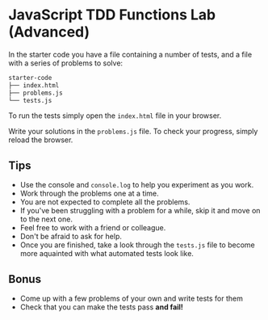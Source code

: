 # JavaScript TDD Functions Lab (Advanced)

In the starter code you have a file containing a number of tests, and a file with a series of problems to solve:

```bash
starter-code
├── index.html
├── problems.js
└── tests.js
```

To run the tests simply open the `index.html` file in your browser.

Write your solutions in the `problems.js` file. To check your progress, simply reload the browser.

## Tips
- Use the console and `console.log` to help you experiment as you work.
- Work through the problems one at a time.
- You are not expected to complete all the problems.
- If you've been struggling with a problem for a while, skip it and move on to the next one.
- Feel free to work with a friend or colleague.
- Don't be afraid to ask for help.
- Once you are finished, take a look through the `tests.js` file to become more aquainted with what automated tests look like.

## Bonus
- Come up with a few problems of your own and write tests for them
- Check that you can make the tests pass **and fail!**

